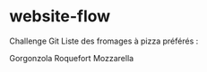 # website-flow
Challenge Git 
Liste des fromages à pizza préférés :

Gorgonzola
Roquefort
Mozzarella


